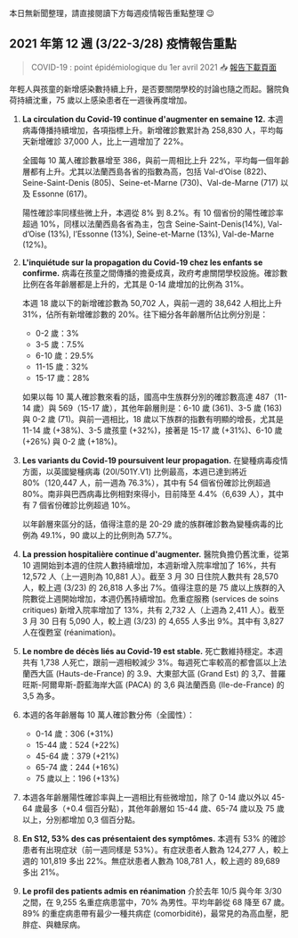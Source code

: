 本日無新聞整理，請直接閱讀下方每週疫情報告重點整理 😉

## 2021 年第 12 週 (3/22-3/28) 疫情報告重點

> COVID-19 : point épidémiologique du 1er avril 2021 📥 [報告下載頁面](https://tinyurl.com/ydnebve2)

年輕人與孩童的新增感染數持續上升，是否要關閉學校的討論也隨之而起。醫院負荷持續沈重，75 歲以上感染患者在一週後再度增加。

1. **La circulation du Covid-19 continue d'augmenter en semaine 12.** 本週病毒傳播持續增加，各項指標上升。新增確診數累計為 258,830 人，平均每天新增確診 37,000 人，比上一週增加了 22%。
   
   全國每 10 萬人確診數暴增至 386，與前一周相比上升 22%，平均每一個年齡層都有上升。尤其以法蘭西島各省的指數為高，包括 Val-d’Oise (822)、Seine-Saint-Denis (805)、Seine-et-Marne (730)、Val-de-Marne (717) 以及 Essonne (617)。

   陽性確診率同樣些微上升，本週從 8% 到 8.2%。有 10 個省份的陽性確診率超過 10%，同樣以法蘭西島各省為主，包含 Seine-Saint-Denis(14%), Val-d’Oise (13%), l’Essonne (13%), Seine-et-Marne (13%), Val-de-Marne (12%)。
1. **L'inquiétude sur la propagation du Covid-19 chez les enfants se confirme.** 病毒在孩童之間傳播的擔憂成真，政府考慮關閉學校設施。確診數比例在各年齡層都是上升的，尤其是 0-14 歲增加的比例為 31%。

   本週 18 歲以下的新增確診數為 50,702 人，與前一週的 38,642 人相比上升 31%，佔所有新增確診數的 20%。往下細分各年齡層所佔比例分別是：
   - 0-2 歲：3%
   - 3-5 歲：7.5%
   - 6-10 歲：29.5%
   - 11-15 歲：32%
   - 15-17 歲：28% 

   如果以每 10 萬人確診數來看的話，國高中生族群分別的確診數高達 487（11-14 歲）與 569（15-17 歲），其他年齡層則是：6-10 歲 (361)、3-5 歲 (163) 與 0-2 歲 (71)。與前一週相比，18 歲以下族群的指數有明顯的增長，尤其是 11-14 歲 (+38%)、3-5 歲孩童 (+32%)，接著是 15-17 歲 (+31%)、6-10 歲 (+26%) 與 0-2 歲 (+18%)。
1. **Les variants du Covid-19 poursuivent leur propagation.** 在變種病毒疫情方面，以英國變種病毒 (20I/501Y.V1) 比例最高，本週已達到將近 80%（120,447 人，前一週為 76.3%），其中有 54 個省份確診比例超過 80%。南非與巴西病毒比例相對來得小，目前降至 4.4%（6,639 人），其中有 7 個省份確診比例超過 10%。
   
   以年齡層來區分的話，值得注意的是 20-29 歲的族群確診數為變種病毒的比例為 49.1%，90 歲以上的比例則為 57.7%。
1. **La pression hospitalière continue d'augmenter.** 醫院負擔仍舊沈重，從第 10 週開始到本週的住院人數持續增加，本週新增入院率增加了 16%，共有 12,572 人（上一週則為 10,881 人）。截至 3 月 30 日住院人數共有 28,570 人，較上週 (3/23) 的 26,818 人多出 7%。值得注意的是 75 歲以上族群的入院數從上週開始增加，本週仍舊持續增加。危重症服務 (services de soins critiques) 新增入院率增加了 13%，共有 2,732 人（上週為 2,411 人）。截至 3 月 30 日有 5,090 人，較上週 (3/23) 的 4,655 人多出 9%。其中有 3,827 人在復甦室 (réanimation)。
1. **Le nombre de décès liés au Covid-19 est stable.** 死亡數維持穩定。本週共有 1,738 人死亡，跟前一週相較減少 3%。每週死亡率較高的都會區以上法蘭西大區 (Hauts-de-France) 的 3.9、大東部大區 (Grand Est) 的 3,7、普羅旺斯-阿爾卑斯-蔚藍海岸大區 (PACA) 的 3,6 與法蘭西島 (Ile-de-France) 的 3,5 為多。
1. 本週的各年齡層每 10 萬人確診數分佈（全國性）：
   - 0-14 歲：306 (+31%)
   - 15-44 歲：524 (+22%)
   - 45-64 歲：379 (+21%)
   - 65-74 歲：244 (+16%)
   - 75 歲以上：196 (+13%)
1. 本週各年齡層陽性確診率與上一週相比有些微增加，除了 0-14 歲以外以 45-64 歲最多（+0.4 個百分點），其他年齡層如 15-44 歲、65-74 歲以及 75 歲以上，分別都增加 0,3 個百分點。
1. **En S12, 53% des cas présentaient des symptômes.** 本週有 53% 的確診患者有出現症狀（前一週同樣是 53%）。有症狀患者人數為 124,277 人，較上週的 101,819 多出 22%。無症狀患者人數為 108,781 人，較上週的 89,689 多出 21%。
1. **Le profil des patients admis en réanimation** 介於去年 10/5 與今年 3/30 之間，在 9,255 名重症病患當中，70% 為男性。平均年齡從 68 降至 67 歲。89% 的重症病患帶有最少一種共病症 (comorbidité)，最常見的為高血壓，肥胖症、與糖尿病。